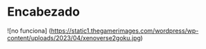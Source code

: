 # Encabezado
![no funciona] (https://static1.thegamerimages.com/wordpress/wp-content/uploads/2023/04/xenoverse2goku.jpg)
